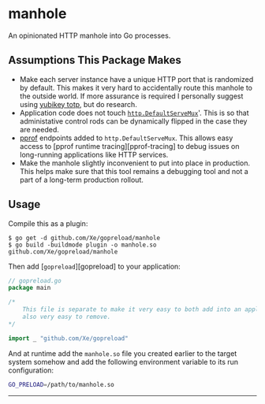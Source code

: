 # manhole

An opinionated HTTP manhole into Go processes.

## Assumptions This Package Makes

- Make each server instance have a unique HTTP port that is randomized by default.
  This makes it very hard to accidentally route this manhole to the outside world.
  If more assurance is required I personally suggest using [yubikey totp][yktotp],
  but do research.
- Application code does not touch [`http.DefaultServeMux`][default-servemux]'. This is so that
  administative control rods can be dynamically flipped in the case they are
  needed.
- [pprof][pprof] endpoints added to `http.DefaultServeMux`. This allows easy
  access to [pprof runtime tracing][pprof-tracing] to debug issues on long-running
  applications like HTTP services.
- Make the manhole slightly inconvenient to put into place in production. This
  helps make sure that this tool remains a debugging tool and not a part of a
  long-term production rollout.

## Usage

Compile this as a plugin:

```console
$ go get -d github.com/Xe/gopreload/manhole
$ go build -buildmode plugin -o manhole.so github.com/Xe/gopreload/manhole
```

Then add [`gopreload`][gopreload] to your application:

```go
// gopreload.go
package main

/*
    This file is separate to make it very easy to both add into an application, but
    also very easy to remove.
*/

import _ "github.com/Xe/gopreload"
```

And at runtime add the `manhole.so` file you created earlier to the target system
somehow and add the following environment variable to its run configuration:

```sh
GO_PRELOAD=/path/to/manhole.so
```

---

[pprof]: https://godoc.org/net/http/pprof
[default-servemux]: https://godoc.org/net/http#pkg-variables
[yktotp]: https://github.com/GeertJohan/yubigo
